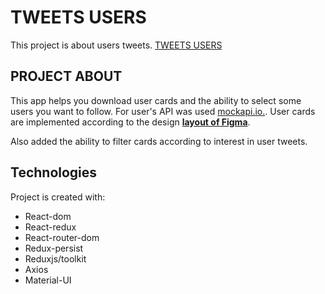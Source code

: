 # TWEETS USERS

This project is about users tweets. [TWEETS USERS](https://dreamer2201.github.io/test-user-tweets/)


## PROJECT ABOUT


This app helps you download user cards and the ability to select some users you want to follow.
For user's API was used [mockapi.io.](https://mockapi.io).
User cards are implemented according to the design [__layout of Figma__](https://www.figma.com/file/zun1oP6NmS2Lmgbcj6e1IG/Test?node-id=0%3A1&t=VoiY).

Also added the ability to filter cards according to interest in user tweets.


## Technologies
Project is created with: 

* React-dom
* React-redux
* React-router-dom
* Redux-persist
* Reduxjs/toolkit
* Axios
* Material-UI





